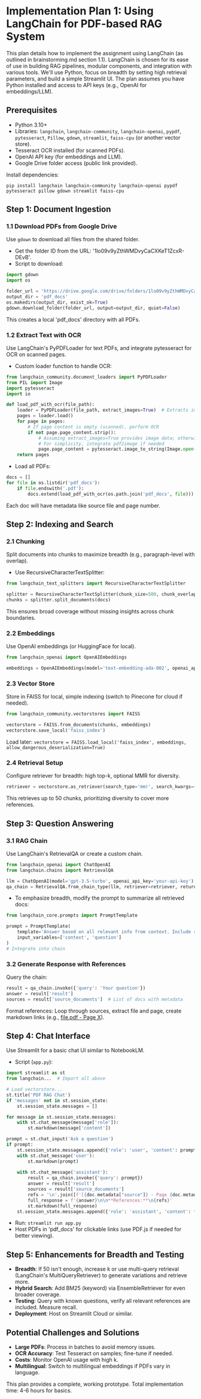 # Implementation Plan 1: Using LangChain for PDF-based RAG System

This plan details how to implement the assignment using LangChain (as outlined in brainstorming.md section 1.1). LangChain is chosen for its ease of use in building RAG pipelines, modular components, and integration with various tools. We'll use Python, focus on breadth by setting high retrieval parameters, and build a simple Streamlit UI. The plan assumes you have Python installed and access to API keys (e.g., OpenAI for embeddings/LLM).

## Prerequisites
- Python 3.10+
- Libraries: `langchain`, `langchain-community`, `langchain-openai`, `pypdf`, `pytesseract`, `Pillow`, `gdown`, `streamlit`, `faiss-cpu` (or another vector store).
- Tesseract OCR installed (for scanned PDFs).
- OpenAI API key (for embeddings and LLM).
- Google Drive folder access (public link provided).

Install dependencies:
```
pip install langchain langchain-community langchain-openai pypdf pytesseract pillow gdown streamlit faiss-cpu
```

## Step 1: Document Ingestion
### 1.1 Download PDFs from Google Drive
Use `gdown` to download all files from the shared folder.
- Get the folder ID from the URL: '1lo09v9yZthWMDvyCaCXKeT1ZcxR-DEvB'.
- Script to download:
```python
import gdown
import os

folder_url = 'https://drive.google.com/drive/folders/1lo09v9yZthWMDvyCaCXKeT1ZcxR-DEvB'
output_dir = 'pdf_docs'
os.makedirs(output_dir, exist_ok=True)
gdown.download_folder(folder_url, output=output_dir, quiet=False)
```
This creates a local 'pdf_docs' directory with all PDFs.

### 1.2 Extract Text with OCR
Use LangChain's PyPDFLoader for text PDFs, and integrate pytesseract for OCR on scanned pages.
- Custom loader function to handle OCR:
```python
from langchain_community.document_loaders import PyPDFLoader
from PIL import Image
import pytesseract
import io

def load_pdf_with_ocr(file_path):
    loader = PyPDFLoader(file_path, extract_images=True)  # Extracts images for OCR
    pages = loader.load()
    for page in pages:
        # If page content is empty (scanned), perform OCR
        if not page.page_content.strip():
            # Assuming extract_images=True provides image data; otherwise, use pdf2image
            # For simplicity, integrate pdf2image if needed
            page.page_content = pytesseract.image_to_string(Image.open(io.BytesIO(page.metadata['image'])))  # Adjust as per actual metadata
    return pages
```
- Load all PDFs:
```python
docs = []
for file in os.listdir('pdf_docs'):
    if file.endswith('.pdf'):
        docs.extend(load_pdf_with_ocr(os.path.join('pdf_docs', file)))
```
Each doc will have metadata like source file and page number.

## Step 2: Indexing and Search
### 2.1 Chunking
Split documents into chunks to maximize breadth (e.g., paragraph-level with overlap).
- Use RecursiveCharacterTextSplitter:
```python
from langchain_text_splitters import RecursiveCharacterTextSplitter

splitter = RecursiveCharacterTextSplitter(chunk_size=500, chunk_overlap=100)  # Overlap for context breadth
chunks = splitter.split_documents(docs)
```
This ensures broad coverage without missing insights across chunk boundaries.

### 2.2 Embeddings
Use OpenAI embeddings (or HuggingFace for local).
```python
from langchain_openai import OpenAIEmbeddings

embeddings = OpenAIEmbeddings(model='text-embedding-ada-002', openai_api_key='your-api-key')
```

### 2.3 Vector Store
Store in FAISS for local, simple indexing (switch to Pinecone for cloud if needed).
```python
from langchain_community.vectorstores import FAISS

vectorstore = FAISS.from_documents(chunks, embeddings)
vectorstore.save_local('faiss_index')
```
Load later: `vectorstore = FAISS.load_local('faiss_index', embeddings, allow_dangerous_deserialization=True)`

### 2.4 Retrieval Setup
Configure retriever for breadth: high top-k, optional MMR for diversity.
```python
retriever = vectorstore.as_retriever(search_type='mmr', search_kwargs={'k': 50})  # High k for breadth
```
This retrieves up to 50 chunks, prioritizing diversity to cover more references.

## Step 3: Question Answering
### 3.1 RAG Chain
Use LangChain's RetrievalQA or create a custom chain.
```python
from langchain_openai import ChatOpenAI
from langchain.chains import RetrievalQA

llm = ChatOpenAI(model='gpt-3.5-turbo', openai_api_key='your-api-key')
qa_chain = RetrievalQA.from_chain_type(llm, retriever=retriever, return_source_documents=True)
```
- To emphasize breadth, modify the prompt to summarize all retrieved docs:
```python
from langchain_core.prompts import PromptTemplate

prompt = PromptTemplate(
    template='Answer based on all relevant info from context. Include references to all sources.\nContext: {context}\nQuestion: {question}',
    input_variables=['context', 'question']
)
# Integrate into chain
```

### 3.2 Generate Response with References
Query the chain:
```python
result = qa_chain.invoke({'query': 'Your question'})
answer = result['result']
sources = result['source_documents']  # List of docs with metadata
```
Format references: Loop through sources, extract file and page, create markdown links (e.g., [file.pdf - Page X](path/to/file.pdf#page=X)).

## Step 4: Chat Interface
Use Streamlit for a basic chat UI similar to NotebookLM.
- Script (`app.py`):
```python
import streamlit as st
from langchain...  # Import all above

# Load vectorstore...
st.title('PDF RAG Chat')
if 'messages' not in st.session_state:
    st.session_state.messages = []

for message in st.session_state.messages:
    with st.chat_message(message['role']):
        st.markdown(message['content'])

prompt = st.chat_input('Ask a question')
if prompt:
    st.session_state.messages.append({'role': 'user', 'content': prompt})
    with st.chat_message('user'):
        st.markdown(prompt)
    
    with st.chat_message('assistant'):
        result = qa_chain.invoke({'query': prompt})
        answer = result['result']
        sources = result['source_documents']
        refs = '\n'.join([f'[{doc.metadata["source"]} - Page {doc.metadata["page"]}](pdf_docs/{doc.metadata["source"]}#page={doc.metadata["page"]})' for doc in sources])
        full_response = f'{answer}\n\n**References:**\n{refs}'
        st.markdown(full_response)
    st.session_state.messages.append({'role': 'assistant', 'content': full_response})
```
- Run: `streamlit run app.py`
- Host PDFs in 'pdf_docs' for clickable links (use PDF.js if needed for better viewing).

## Step 5: Enhancements for Breadth and Testing
- **Breadth**: If 50 isn't enough, increase k or use multi-query retrieval (LangChain's MultiQueryRetriever) to generate variations and retrieve more.
- **Hybrid Search**: Add BM25 (keyword) via EnsembleRetriever for even broader coverage.
- **Testing**: Query with known questions, verify all relevant references are included. Measure recall.
- **Deployment**: Host on Streamlit Cloud or similar.

## Potential Challenges and Solutions
- **Large PDFs**: Process in batches to avoid memory issues.
- **OCR Accuracy**: Test Tesseract on samples; fine-tune if needed.
- **Costs**: Monitor OpenAI usage with high k.
- **Multilingual**: Switch to multilingual embeddings if PDFs vary in language.

This plan provides a complete, working prototype. Total implementation time: 4-6 hours for basics. 